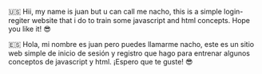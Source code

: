 🇺🇸 Hii, my name is juan but u can call me nacho, this is a simple login-regiter website that i do to train some javascript and html concepts.
Hope you like it! 😎

🇪🇸 Hola, mi nombre es juan pero puedes llamarme nacho, este es un sitio web simple de inicio de sesión y registro que hago para entrenar algunos conceptos de javascript y html.
¡Espero que te guste! 😎
